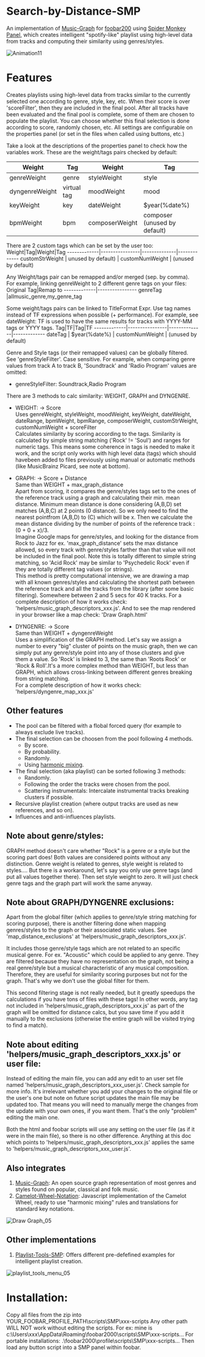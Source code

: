 # Search-by-Distance-SMP
An implementation of [Music-Graph](https://github.com/regorxxx/Music-Graph) for [foobar200](https://www.foobar2000.org) using [Spider Monkey Panel](https://theqwertiest.github.io/foo_spider_monkey_panel), which creates intelligent "spotify-like" playlist using high-level data from tracks and computing their similarity using genres/styles.

![Animation11](https://user-images.githubusercontent.com/83307074/116761198-80a8bd80-aa06-11eb-904c-b3d50905f6bd.gif)

# Features
Creates playlists using high-level data from tracks similar to the currently selected one according to genre, style, key, etc. When their score is over 'scoreFilter', then they are included in the final pool. After all tracks have been evaluated and the final pool is complete, some of them are chosen to populate the playlist. You can choose whether this final selection is done according to score, randomly chosen, etc. All settings are configurable on the properties panel (or set in the files when called using buttons, etc.)

Take a look at the descriptions of the properties panel to check how the variables work. These are the weight/tags pairs checked by default:

Weight|Tag|Weight|Tag
-------------|----------------|--------------|-------------
genreWeight | genre | styleWeight | style 
dyngenreWeight  | virtual tag	| moodWeight | mood
keyWeight | key | dateWeight	 | $year(%date%)
bpmWeight | bpm | composerWeight | composer (unused by default)
	
There are 2 custom tags which can be set by the user too:
Weight|Tag|Weight|Tag
-------------|----------------|--------------|-------------
customStrWeight | unused by default) | customNumWeight | (unused by default)	 
	
Any Weight/tags pair can be remapped and/or merged (sep. by comma). 
For example, linking genreWeight to 2 different genre tags on your files:
Original Tag|Remap to
-------------|----------------
genreTag |allmusic_genre,my_genre_tag
	
Some weight/tags pairs can be linked to TitleFormat Expr. Use tag names instead of TF expressions when possible (+ performance). 
For example, see dateWeight: TF is used to have the same results for tracks with YYYY-MM tags or YYYY tags.
Tag|TF|Tag|TF
-------------|----------------|--------------|-------------
dateTag | $year(%date%) | customNumWeight | (unused by default)	 
	
Genre and Style tags (or their remapped values) can be globally filtered. See 'genreStyleFilter'. Case sensitive.
For example, when comparing genre values from track A to track B, 'Soundtrack' and 'Radio Program' values are omitted:

* genreStyleFilter: Soundtrack,Radio Program
	
There are 3 methods to calc similarity: WEIGHT, GRAPH and DYNGENRE.

* WEIGHT: -> Score  
	Uses genreWeight, styleWeight, moodWeight, keyWeight, dateWeight, dateRange, bpmWeight, bpmRange, composerWeight, customStrWeight, customNumWeight + scoreFilter  
	Calculates similarity by scoring according to the tags. Similarity is calculated by simple string matching ('Rock' != 'Soul') and ranges for numeric tags. This means some coherence in tags is needed to make it work, and the script only works with high level data (tags) which should havebeen added to files previously using manual or automatic methods (like MusicBrainz Picard, see note at bottom).

* GRAPH: -> Score + Distance  
	Same than WEIGHT + max_graph_distance  
	Apart from scoring, it compares the genre/styles tags set to the ones of the reference track using a graph and calculating their min. mean distance. Minimum mean distance is done considering (A,B,D) set matches (A,B,C) at 2 points (0 distance). So we only need to find the nearest pointfrom (A,B,D) to (C) which will be x. Then we calculate the mean distance dividing by the number of points of the reference track : (0 + 0 + x)/3.  
  Imagine Google maps for genre/styles, and looking for the distance from Rock to Jazz for ex. 'max_graph_distance' sets the max distance allowed, so every track with genre/styles farther than that value will not be included in the final pool. Note this is totally different to simple string matching, so 'Acid Rock' may be similar to 'Psychedelic Rock' even if they are totally different tag values (or strings).  
  This method is pretty computational intensive, we are drawing a map with all known genres/styles and calculating the shortest path between the reference track and all the tracks from the library (after some basic filtering). Somewhere between 2 and 5 secs for 40 K tracks. 
  For a complete description of how it works check: 'helpers/music_graph_descriptors_xxx.js'.	And to see the map rendered in your browser like a map check: 'Draw Graph.html'
* DYNGENRE: -> Score  
	Same than WEIGHT + dyngenreWeight  
	Uses a simplification of the GRAPH method. Let's say we assign a number to every "big" cluster of points on the music graph, then we can simply	put any genre/style point into any of those clusters and give them a value. So 'Rock' is linked to 3, the same than 'Roots Rock' or 'Rock & Roll'.It's a more complex method than WEIGHT, but less than GRAPH, which allows cross-linking between different genres breaking from string matching.  
	For a complete description of how it works check: 'helpers/dyngenre_map_xxx.js'

## Other features 
* The pool can be filtered with a flobal forced query (for example to always exclude live tracks).
* The final selection can be choosen from the pool following 4 methods.
  * By score.
  * By probability.
  * Randomly.
  * Using [harmonic mixing](https://github.com/regorxxx/Camelot-Wheel-Notation).
* The final selection (aka playlist) can be sorted following 3 methods:
  *  Randomly.
  *  Following the order the tracks were chosen from the pool.
  *  Scattering instrumentals: Intercalate instrumental tracks breaking clusters if possible.
* Recursive playlist creation (where output tracks are used as new references, and so on).
* Influences and anti-influences playlists.
	
## Note about genre/styles: 
GRAPH method doesn't care whether "Rock" is a genre or a style but the scoring part does! Both values are considered points without any distinction. Genre weight is related to genres, style weight is related to styles.... But there is a workaround, let's say you only use genre tags (and put all values
together there). Then set style weight to zero. It will just check genre tags and the graph part will work the same anyway.

## Note about GRAPH/DYNGENRE exclusions: 
Apart from the global filter (which applies to genre/style string matching for scoring purpose), there is another filtering done when mapping genres/styles to the graph or their associated static values. See 'map_distance_exclusions' at 'helpers/music_graph_descriptors_xxx.js'.  

It includes those genre/style tags which are not related to an specific musical genre. For ex. "Acoustic" which could be applied to any genre. They are filtered because they have no representation on the graph, not being a real genre/style but a musical characteristic of any musical composition. Therefore, they are useful for similarity scoring purposes but not for the graph. That's why we don't use the global filter for them.  

This second filtering stage is not really needed, but it greatly speedups the calculations if you have tons of files with these tags! In other words, any tag not included in 'helpers/music_graph_descriptors_xxx.js' as part of the graph will be omitted for distance calcs, but you save time if you add it manually to the exclusions (otherwise the entire graph will be visited trying to find a match).

## Note about editing 'helpers/music_graph_descriptors_xxx.js' or user file:
Instead of editing the main file, you can add any edit to an user set file named 'helpers/music_graph_descriptors_xxx_user.js'. Check sample for more info. It's irrelevant whether you add your changes to the original file or the user's one but note on future script updates the main file may be updated too. That means you will need to manually merge the changes from the update with your own ones, if you want them. That's the only "problem" editing the main one.  

Both the html and foobar scripts will use any setting on the user file (as if it were in the main file), so there is no other difference.  Anything at this doc which points to 'helpers/music_graph_descriptors_xxx.js' applies the same to 'helpers/music_graph_descriptors_xxx_user.js'.

## Also integrates
1. [Music-Graph](https://github.com/regorxxx/Music-Graph): An open source graph representation of most genres and styles found on popular, classical and folk music.
2. [Camelot-Wheel-Notation](https://github.com/regorxxx/Camelot-Wheel-Notation): Javascript implementation of the Camelot Wheel, ready to use "harmonic mixing" rules and translations for standard key notations.

![Draw Graph_05](https://user-images.githubusercontent.com/83307074/116759506-fcecd200-aa01-11eb-8d2c-8a48ebcc73c0.gif)

## Other implementations
1. [Playlist-Tools-SMP](https://github.com/regorxxx/Playlist-Tools-SMP): Offers different pre-defefined examples for intelligent playlist creation.

![playlist_tools_menu_05](https://user-images.githubusercontent.com/83307074/116759000-cebac280-aa00-11eb-8a81-9a450e13205a.gif)

# Installation:
Copy all files from the zip into YOUR_FOOBAR_PROFILE_PATH\scripts\SMP\xxx-scripts
Any other path WILL NOT work without editing the scripts.
For ex: mine is c:\Users\xxx\AppData\Roaming\foobar2000\scripts\SMP\xxx-scripts...
For portable installations: .\foobar2000\profile\scripts\SMP\xxx-scripts...
Then load any button script into a SMP panel within foobar.
